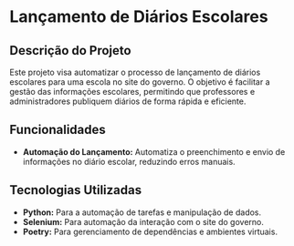 # Lançamento de Diários Escolares

## Descrição do Projeto

Este projeto visa automatizar o processo de lançamento de diários escolares para uma escola no site do governo. O objetivo é facilitar a gestão das informações escolares, permitindo que professores e administradores publiquem diários de forma rápida e eficiente.

## Funcionalidades

- **Automação do Lançamento:** Automatiza o preenchimento e envio de informações no diário escolar, reduzindo erros manuais.

## Tecnologias Utilizadas

- **Python:** Para a automação de tarefas e manipulação de dados.
- **Selenium:** Para automação da interação com o site do governo.
- **Poetry:** Para gerenciamento de dependências e ambientes virtuais.
